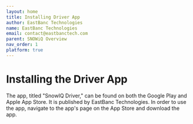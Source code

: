 ```yaml
---
layout: home
title: Installing Driver App
author: EastBanc Technologies
name: EastBanc Technologies
email: contact@eastbanctech.com
parent: SNOWiQ Overview
nav_order: 1
platform: true
---
```


# Installing the Driver App

The app, titled "SnowIQ Driver," can be found on both the Google Play and Apple App Store. It is published by EastBanc Technologies. In order to use the app, navigate to the app's page on the App Store and download the app.
